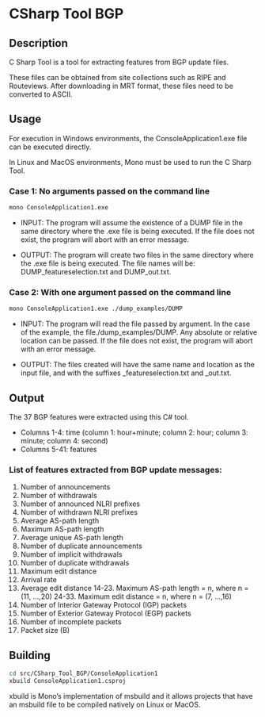 # CSharp Tool BGP

## Description

C Sharp Tool is a tool for extracting features from BGP update files.

These files can be obtained from site collections such as RIPE and Routeviews. After downloading in MRT format, these files need to be converted to ASCII.

## Usage

For execution in Windows environments, the ConsoleApplication1.exe file can be executed directly.

In Linux and MacOS environments, Mono must be used to run the C Sharp Tool.

### Case 1: No arguments passed on the command line

```bash
mono ConsoleApplication1.exe
```

* INPUT: The program will assume the existence of a DUMP file in the same directory where the .exe file is being executed. If the file does not exist, the program will abort with an error message.

* OUTPUT: The program will create two files in the same directory where the .exe file is being executed. The file names will be: DUMP_featureselection.txt and DUMP_out.txt.

### Case 2: With one argument passed on the command line
```bash
mono ConsoleApplication1.exe ./dump_examples/DUMP
```

* INPUT: The program will read the file passed by argument. In the case of the example, the file./dump_examples/DUMP. Any absolute or relative location can be passed. If the file does not exist, the program will abort with an error message.

* OUTPUT: The files created will have the same name and location as the input file, and with the suffixes _featureselection.txt and _out.txt.

## Output

The 37 BGP features were extracted using this C# tool.

* Columns 1-4: time (column 1: hour+minute; column 2: hour; column 3: minute; column 4: second)
* Columns 5-41: features

### List of features extracted from BGP update messages:
1. Number of announcements
2. Number of withdrawals
3. Number of announced NLRI prefixes
4. Number of withdrawn NLRI prefixes
5. Average AS-path length
6. Maximum AS-path length
7. Average unique AS-path length
8. Number of duplicate announcements
9. Number of implicit withdrawals
10. Number of duplicate withdrawals
11. Maximum edit distance
12. Arrival rate
13. Average edit distance
14-23. Maximum AS-path length = n, where n = (11, ...,20)
24-33. Maximum edit distance = n, where n = (7, ...,16)
34. Number of Interior Gateway Protocol (IGP) packets
35. Number of Exterior Gateway Protocol (EGP) packets
36. Number of incomplete packets
37. Packet size (B)

## Building

```bash
cd src/CSharp_Tool_BGP/ConsoleApplication1
xbuild ConsoleApplication1.csproj
```

xbuild is Mono’s implementation of msbuild and it allows projects that have an msbuild file to be compiled natively on Linux or MacOS.
